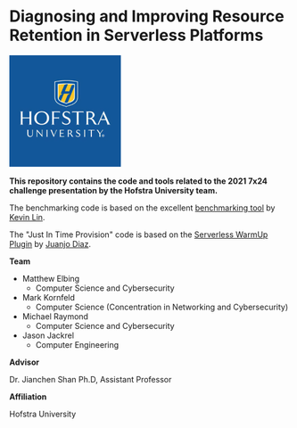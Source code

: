 # Diagnosing and Improving Resource Retention in Serverless Platforms

![HofstraLogo](media/HofstraLogo.png)

**This repository contains the code and tools related to the 2021 7x24 challenge presentation by the Hofstra University team.**

The benchmarking code is based on the excellent [benchmarking tool](https://github.com/kevinslin/lambda-when-will-i-coldstart) by [Kevin Lin](https://github.com/kevinslin).

The "Just In Time Provision" code is based on the [Serverless WarmUp Plugin](https://github.com/juanjoDiaz/serverless-plugin-warmup) by [Juanjo Diaz](https://github.com/juanjoDiaz).


**Team**

- Matthew Elbing
  - Computer Science and Cybersecurity
- Mark Kornfeld
  - Computer Science (Concentration in Networking and Cybersecurity)
- Michael Raymond
  - Computer Science and Cybersecurity
- Jason Jackrel
  - Computer Engineering

**Advisor**

Dr. Jianchen Shan Ph.D, Assistant Professor

**Affiliation**

Hofstra University
